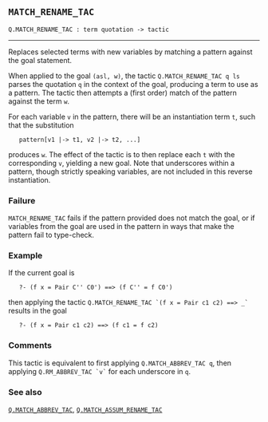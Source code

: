 ## `MATCH_RENAME_TAC`

``` hol4
Q.MATCH_RENAME_TAC : term quotation -> tactic
```

------------------------------------------------------------------------

Replaces selected terms with new variables by matching a pattern against
the goal statement.

When applied to the goal `(asl, w)`, the tactic
`Q.MATCH_RENAME_TAC q ls` parses the quotation `q` in the context of the
goal, producing a term to use as a pattern. The tactic then attempts a
(first order) match of the pattern against the term `w`.

For each variable `v` in the pattern, there will be an instantiation
term `t`, such that the substitution

``` hol4
   pattern[v1 |-> t1, v2 |-> t2, ...]
```

produces `w`. The effect of the tactic is to then replace each `t` with
the corresponding `v`, yielding a new goal. Note that underscores within
a pattern, though strictly speaking variables, are not included in this
reverse instantiation.

### Failure

`MATCH_RENAME_TAC` fails if the pattern provided does not match the
goal, or if variables from the goal are used in the pattern in ways that
make the pattern fail to type-check.

### Example

If the current goal is

``` hol4
   ?- (f x = Pair C'' C0') ==> (f C'' = f C0')
```

then applying the tactic
`` Q.MATCH_RENAME_TAC `(f x = Pair c1 c2) ==> _` `` results in the goal

``` hol4
   ?- (f x = Pair c1 c2) ==> (f c1 = f c2)
```

### Comments

This tactic is equivalent to first applying `Q.MATCH_ABBREV_TAC q`, then
applying `` Q.RM_ABBREV_TAC `v` `` for each underscore in `q`.

### See also

[`Q.MATCH_ABBREV_TAC`](#Q.MATCH_ABBREV_TAC),
[`Q.MATCH_ASSUM_RENAME_TAC`](#Q.MATCH_ASSUM_RENAME_TAC)
